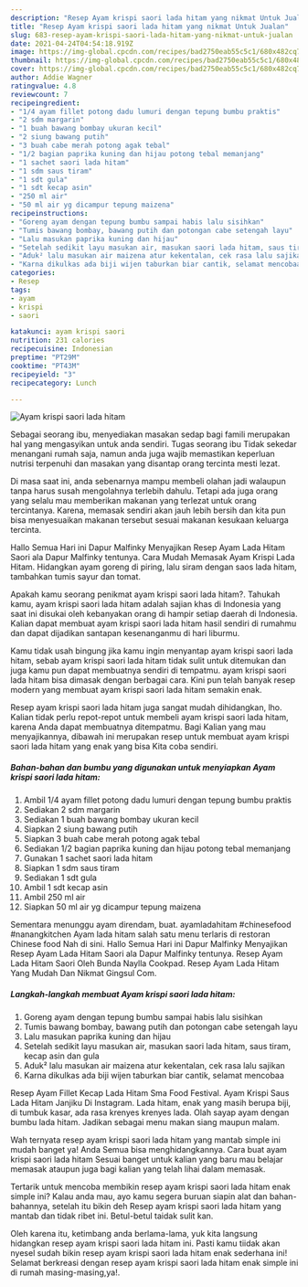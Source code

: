 ```yaml
---
description: "Resep Ayam krispi saori lada hitam yang nikmat Untuk Jualan"
title: "Resep Ayam krispi saori lada hitam yang nikmat Untuk Jualan"
slug: 683-resep-ayam-krispi-saori-lada-hitam-yang-nikmat-untuk-jualan
date: 2021-04-24T04:54:18.919Z
image: https://img-global.cpcdn.com/recipes/bad2750eab55c5c1/680x482cq70/ayam-krispi-saori-lada-hitam-foto-resep-utama.jpg
thumbnail: https://img-global.cpcdn.com/recipes/bad2750eab55c5c1/680x482cq70/ayam-krispi-saori-lada-hitam-foto-resep-utama.jpg
cover: https://img-global.cpcdn.com/recipes/bad2750eab55c5c1/680x482cq70/ayam-krispi-saori-lada-hitam-foto-resep-utama.jpg
author: Addie Wagner
ratingvalue: 4.8
reviewcount: 7
recipeingredient:
- "1/4 ayam fillet potong dadu lumuri dengan tepung bumbu praktis"
- "2 sdm margarin"
- "1 buah bawang bombay ukuran kecil"
- "2 siung bawang putih"
- "3 buah cabe merah potong agak tebal"
- "1/2 bagian paprika kuning dan hijau potong tebal memanjang"
- "1 sachet saori lada hitam"
- "1 sdm saus tiram"
- "1 sdt gula"
- "1 sdt kecap asin"
- "250 ml air"
- "50 ml air yg dicampur tepung maizena"
recipeinstructions:
- "Goreng ayam dengan tepung bumbu sampai habis lalu sisihkan"
- "Tumis bawang bombay, bawang putih dan potongan cabe setengah layu"
- "Lalu masukan paprika kuning dan hijau"
- "Setelah sedikit layu masukan air, masukan saori lada hitam, saus tiram, kecap asin dan gula"
- "Aduk² lalu masukan air maizena atur kekentalan, cek rasa lalu sajikan"
- "Karna dikulkas ada biji wijen taburkan biar cantik, selamat mencobaa"
categories:
- Resep
tags:
- ayam
- krispi
- saori

katakunci: ayam krispi saori 
nutrition: 231 calories
recipecuisine: Indonesian
preptime: "PT29M"
cooktime: "PT43M"
recipeyield: "3"
recipecategory: Lunch

---
```



![Ayam krispi saori lada hitam](https://img-global.cpcdn.com/recipes/bad2750eab55c5c1/680x482cq70/ayam-krispi-saori-lada-hitam-foto-resep-utama.jpg)

Sebagai seorang ibu, menyediakan masakan sedap bagi famili merupakan hal yang mengasyikan untuk anda sendiri. Tugas seorang ibu Tidak sekedar menangani rumah saja, namun anda juga wajib memastikan keperluan nutrisi terpenuhi dan masakan yang disantap orang tercinta mesti lezat.

Di masa  saat ini, anda sebenarnya mampu membeli olahan jadi walaupun tanpa harus susah mengolahnya terlebih dahulu. Tetapi ada juga orang yang selalu mau memberikan makanan yang terlezat untuk orang tercintanya. Karena, memasak sendiri akan jauh lebih bersih dan kita pun bisa menyesuaikan makanan tersebut sesuai makanan kesukaan keluarga tercinta. 

Hallo Semua Hari ini Dapur Malfinky Menyajikan Resep Ayam Lada Hitam Saori ala Dapur Malfinky tentunya. Cara Mudah Memasak Ayam Krispi Lada Hitam. Hidangkan ayam goreng di piring, lalu siram dengan saos lada hitam, tambahkan tumis sayur dan tomat.

Apakah kamu seorang penikmat ayam krispi saori lada hitam?. Tahukah kamu, ayam krispi saori lada hitam adalah sajian khas di Indonesia yang saat ini disukai oleh kebanyakan orang di hampir setiap daerah di Indonesia. Kalian dapat membuat ayam krispi saori lada hitam hasil sendiri di rumahmu dan dapat dijadikan santapan kesenanganmu di hari liburmu.

Kamu tidak usah bingung jika kamu ingin menyantap ayam krispi saori lada hitam, sebab ayam krispi saori lada hitam tidak sulit untuk ditemukan dan juga kamu pun dapat membuatnya sendiri di tempatmu. ayam krispi saori lada hitam bisa dimasak dengan berbagai cara. Kini pun telah banyak resep modern yang membuat ayam krispi saori lada hitam semakin enak.

Resep ayam krispi saori lada hitam juga sangat mudah dihidangkan, lho. Kalian tidak perlu repot-repot untuk membeli ayam krispi saori lada hitam, karena Anda dapat membuatnya ditempatmu. Bagi Kalian yang mau menyajikannya, dibawah ini merupakan resep untuk membuat ayam krispi saori lada hitam yang enak yang bisa Kita coba sendiri.

<!--inarticleads1-->

##### Bahan-bahan dan bumbu yang digunakan untuk menyiapkan Ayam krispi saori lada hitam:

1. Ambil 1/4 ayam fillet potong dadu lumuri dengan tepung bumbu praktis
1. Sediakan 2 sdm margarin
1. Sediakan 1 buah bawang bombay ukuran kecil
1. Siapkan 2 siung bawang putih
1. Siapkan 3 buah cabe merah potong agak tebal
1. Sediakan 1/2 bagian paprika kuning dan hijau potong tebal memanjang
1. Gunakan 1 sachet saori lada hitam
1. Siapkan 1 sdm saus tiram
1. Sediakan 1 sdt gula
1. Ambil 1 sdt kecap asin
1. Ambil 250 ml air
1. Siapkan 50 ml air yg dicampur tepung maizena


Sementara menunggu ayam direndam, buat. ayamladahitam #chinesefood #nanangkitchen Ayam lada hitam salah satu menu terlaris di restoran Chinese food Nah di sini. Hallo Semua Hari ini Dapur Malfinky Menyajikan Resep Ayam Lada Hitam Saori ala Dapur Malfinky tentunya. Resep Ayam Lada Hitam Saori Oleh Bunda Naylla Cookpad. Resep Ayam Lada Hitam Yang Mudah Dan Nikmat Gingsul Com. 

<!--inarticleads2-->

##### Langkah-langkah membuat Ayam krispi saori lada hitam:

1. Goreng ayam dengan tepung bumbu sampai habis lalu sisihkan
1. Tumis bawang bombay, bawang putih dan potongan cabe setengah layu
1. Lalu masukan paprika kuning dan hijau
1. Setelah sedikit layu masukan air, masukan saori lada hitam, saus tiram, kecap asin dan gula
1. Aduk² lalu masukan air maizena atur kekentalan, cek rasa lalu sajikan
1. Karna dikulkas ada biji wijen taburkan biar cantik, selamat mencobaa


Resep Ayam Fillet Kecap Lada Hitam Sma Food Festival. Ayam Krispi Saus Lada Hitam Janjiku Di Instagram. Lada hitam, enak yang masih berupa biji, di tumbuk kasar, ada rasa krenyes krenyes lada. Olah sayap ayam dengan bumbu lada hitam. Jadikan sebagai menu makan siang maupun malam. 

Wah ternyata resep ayam krispi saori lada hitam yang mantab simple ini mudah banget ya! Anda Semua bisa menghidangkannya. Cara buat ayam krispi saori lada hitam Sesuai banget untuk kalian yang baru mau belajar memasak ataupun juga bagi kalian yang telah lihai dalam memasak.

Tertarik untuk mencoba membikin resep ayam krispi saori lada hitam enak simple ini? Kalau anda mau, ayo kamu segera buruan siapin alat dan bahan-bahannya, setelah itu bikin deh Resep ayam krispi saori lada hitam yang mantab dan tidak ribet ini. Betul-betul taidak sulit kan. 

Oleh karena itu, ketimbang anda berlama-lama, yuk kita langsung hidangkan resep ayam krispi saori lada hitam ini. Pasti kamu tiidak akan nyesel sudah bikin resep ayam krispi saori lada hitam enak sederhana ini! Selamat berkreasi dengan resep ayam krispi saori lada hitam enak simple ini di rumah masing-masing,ya!.

